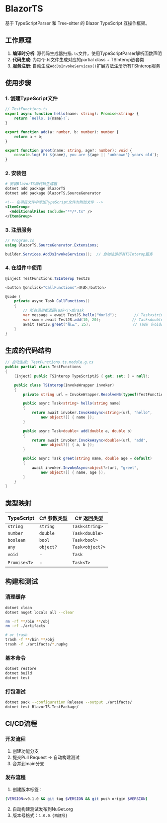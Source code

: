 # BlazorTS

基于 TypeScriptParser 和 Tree-sitter 的 Blazor TypeScript 互操作框架。

## 工作原理

1. **编译时分析**: 源代码生成器扫描`.ts`文件，使用TypeScriptParser解析函数声明
2. **代码生成**: 为每个.ts文件生成对应的partial class + TSInterop嵌套类
3. **服务注册**: 自动生成`AddJsInvokeServices()`扩展方法注册所有TSInterop服务

## 使用步骤

### 1. 创建TypeScript文件
```typescript
// TestFunctions.ts
export async function hello(name: string): Promise<string> {
    return `Hello, ${name}!`;
}

export function add(a: number, b: number): number {
    return a + b;
}

export function greet(name: string, age?: number): void {
    console.log(`Hi ${name}, you are ${age || 'unknown'} years old`);
}
```

### 2. 安装包
```bash
# 安装BlazorTS源代码生成器
dotnet add package BlazorTS
dotnet add package BlazorTS.SourceGenerator
```

```xml
<!-- 在项目文件中添加TypeScript文件为附加文件 -->
<ItemGroup>
  <AdditionalFiles Include="**/*.ts" />
</ItemGroup>
```

### 3. 注册服务
```csharp
// Program.cs 
using BlazorTS.SourceGenerator.Extensions;

builder.Services.AddJsInvokeServices();  // 自动注册所有TSInterop服务
```

### 4. 在组件中使用
```csharp
@inject TestFunctions.TSInterop TestJS

<button @onclick="CallFunctions">测试</button>

@code {
    private async Task CallFunctions()
    {
        // 所有调用都返回Task<T>或Task
        var message = await TestJS.hello("World");        // Task<string>
        var sum = await TestJS.add(10, 20);              // Task<double>
        await TestJS.greet("张三", 25);                   // Task（void函数）
    }
}
```

## 生成的代码结构

```csharp
// 自动生成: TestFunctions.ts.module.g.cs
public partial class TestFunctions
{
    [Inject] public TSInterop TypeScriptJS { get; set; } = null!;

    public class TSInterop(InvokeWrapper invoker)
    {
        private string url = InvokeWrapper.ResolveNS(typeof(TestFunctions));

        public async Task<string> hello(string name)
        {
            return await invoker.InvokeAsync<string>(url, "hello",
                new object?[] { name });
        }

        public async Task<double> add(double a, double b)
        {
            return await invoker.InvokeAsync<double>(url, "add", 
                new object?[] { a, b });
        }

        public async Task greet(string name, double age = default)
        {
            await invoker.InvokeAsync<object?>(url, "greet",
                new object?[] { name, age });
        }
    }
}
```

## 类型映射

| TypeScript | C# 参数类型 | C# 返回类型 |
|------------|-------------|-------------|
| `string` | `string` | `Task<string>` |
| `number` | `double` | `Task<double>` |
| `boolean` | `bool` | `Task<bool>` |
| `any` | `object?` | `Task<object?>` |
| `void` | - | `Task` |
| `Promise<T>` | - | `Task<T>` |

## 构建和测试

### 清理缓存
```bash
dotnet clean
dotnet nuget locals all --clear

rm -rf **/bin **/obj
rm -rf ./artifacts

# or trash
trash -f **/bin **/obj
trash -f ./artifacts/*.nupkg
```

### 基本命令
```bash
dotnet restore
dotnet build
dotnet test
```

### 打包测试
```bash
dotnet pack --configuration Release --output ./artifacts/
dotnet test BlazorTS.TestPackage/
```

## CI/CD流程

### 开发流程
1. 创建功能分支
2. 提交Pull Request → 自动构建测试
3. 合并到main分支

### 发布流程
1. 创建版本标签：
```bash
(VERSION=v0.1.0 && git tag $VERSION && git push origin $VERSION)
```
2. 自动构建测试发布到NuGet.org
3. 版本号格式：`1.0.0.{构建号}`